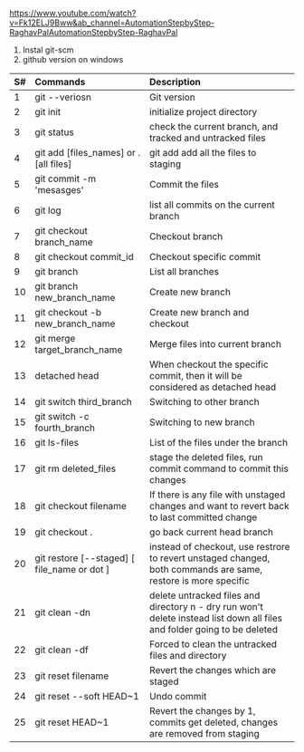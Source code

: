 https://www.youtube.com/watch?v=Fk12ELJ9Bww&ab_channel=AutomationStepbyStep-RaghavPalAutomationStepbyStep-RaghavPal

1. Instal git-scm 
2. github version on windows 

| S#  | Commands | Description |
| :--- | :--- | :--- |
| 1  | git --veriosn  | Git version |
| 2  | git init  | initialize project directory |
| 3  | git status  | check the current branch, and tracked and untracked files |
| 4  | git add [files_names] or .[all files]  | git add add all the files to staging |
| 5  | git commit -m 'mesasges'  | Commit the files |
| 6  | git log  | list all commits on the current branch |
| 7  | git checkout branch_name  | Checkout branch |
| 8  | git checkout commit_id  | Checkout specific commit |
| 9  | git branch  | List all branches |
| 10  | git branch new_branch_name  | Create new branch |
| 11  | git checkout -b new_branch_name  | Create new branch and checkout |
| 12  | git merge target_branch_name  | Merge files into current branch |
| 13  | detached head  | When checkout the specific commit, then it will be considered as detached head |
| 14  | git switch third_branch | Switching to other branch|
| 15  | git switch -c fourth_branch | Switching to new branch|
| 16  | git ls-files | List of the files under the branch|
| 17  | git rm deleted_files | stage the deleted files, run commit command to commit this changes|
| 18  | git checkout filename | If there is any file with unstaged changes and want to revert back to last committed change |
| 19  | git checkout .  | go back current head branch |
| 20  | git restore [--staged] [ file_name or  dot ]  | instead of checkout, use restrore to revert unstaged changed, both commands are same, restore is more specific |
| 21  | git clean -dn | delete untracked files and directory n - dry run won't delete instead list down all files and folder going to be deleted |
| 22  | git clean -df | Forced to clean the untracked files and directory|
| 23  | git reset filename | Revert the changes which are staged|
| 24  | git reset --soft HEAD~1 | Undo commit|
| 25  | git reset HEAD~1 | Revert the changes by 1, commits get deleted, changes are removed from staging |










